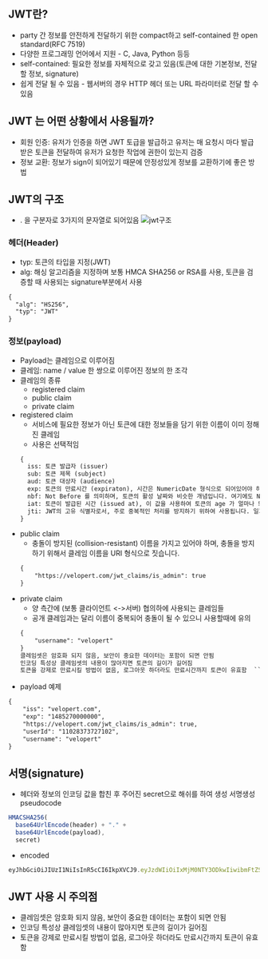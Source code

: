 ## JWT란?

- party 간 정보를 안전하게 전달하기 위한 compact하고 self-contained 한 open standard(RFC 7519)
- 다양한 프로그래밍 언어에서 지원 - C, Java, Python 등등
- self-contained: 필요한 정보를 자체적으로 갖고 있음(토큰에 대한 기본정보, 전달할 정보, signature)
- 쉽게 전달 될 수 있음 - 웹서버의 경우 HTTP 헤더 또는 URL 파라미터로 전달 할 수 있음

## JWT 는 어떤 상황에서 사용될까?

- 회원 인증: 유저가 인증을 하면 JWT 토급을 발급하고 유저는 매 요청시 마다 발급받은 토큰을 전달하여 유저가 요청한 작업에 권한이 있는지 검증
- 정보 교환: 정보가 sign이 되어있기 때문에 안정성있게 정보를 교환하기에 좋은 방법


## JWT의 구조

- . 을 구분자로 3가지의 문자열로 되어있음
![jwt구조](https://velopert.com/wp-content/uploads/2016/12/jwt.png)


### 헤더(Header)

- typ: 토큰의 타입을 지정(JWT)
-  alg: 해싱 알고리즘을 지정하며 보통 HMCA SHA256 or RSA를 사용, 토큰을 검증할 때 사용되는 signature부분에서 사용
```xml
{
  "alg": "HS256",
  "typ": "JWT"
}
```

### 정보(payload)

- Payload는 클레임으로 이루어짐
- 클레임: name / value 한 쌍으로 이루어진 정보의 한 조각
- 클레임의 종류
    + registered claim
    + public claim
    + private claim
- registered claim
    + 서비스에 필요한 정보가 아닌 토큰에 대한 정보들을 담기 위한 이름이 이미 정해진 클레임
    + 사용은 선택적임
    ```xml
    {
      iss: 토큰 발급자 (issuer)
      sub: 토큰 제목 (subject)
      aud: 토큰 대상자 (audience)
      exp: 토큰의 만료시간 (expiraton), 시간은 NumericDate 형식으로 되어있어야 하며 (예: 1480849147370) 언제나 현재 시간보다 이후로 설정되어있어야합니다.
      nbf: Not Before 를 의미하며, 토큰의 활성 날짜와 비슷한 개념입니다. 여기에도 NumericDate 형식으로 날짜를 지정하며, 이 날짜가 지나기 전까지는 토큰이 처리되지 않습니다.
      iat: 토큰이 발급된 시간 (issued at), 이 값을 사용하여 토큰의 age 가 얼마나 되었는지 판단 할 수 있습니다.
      jti: JWT의 고유 식별자로서, 주로 중복적인 처리를 방지하기 위하여 사용됩니다. 일회용 토큰에 사용하면 유용합니다.
    }
    ```
- public claim
    + 충돌이 방지된 (collision-resistant) 이름을 가지고 있어야 하며, 충돌을 방지하기 위해서 클레임 이름을 URI 형식으로 짓습니다.
    ```xml
    {
        "https://velopert.com/jwt_claims/is_admin": true
    }
    ```
- private claim
    + 양 측간에 (보통 클라이언트 <->서버) 협의하에 사용되는 클레임들
    + 공개 클레임과는 달리 이름이 중복되어 충돌이 될 수 있으니 사용할때에 유의
    ```xml
    {
        "username": "velopert"
    }
    클레임셋은 암호화 되지 않음, 보안이 중요한 데이터는 포함이 되면 안됨
  인코딩 특성상 클레임셋의 내용이 많아지면 토큰의 길이가 길어짐
  토큰을 강제로 만료시킬 방법이 없음, 로그아웃 하더라도 만료시간까지 토큰이 유효함  ```
- payload 예제
```xml
{
    "iss": "velopert.com",
    "exp": "1485270000000",
    "https://velopert.com/jwt_claims/is_admin": true,
    "userId": "11028373727102",
    "username": "velopert"
}
```

## 서명(signature)

- 헤더와 정보의 인코딩 값을 합친 후 주어진 secret으로 해쉬를 하여 생성
서명생성 pseudocode
```javascript
HMACSHA256(
  base64UrlEncode(header) + "." +
  base64UrlEncode(payload),
  secret)
```
- encoded
```javascript
eyJhbGciOiJIUzI1NiIsInR5cCI6IkpXVCJ9.eyJzdWIiOiIxMjM0NTY3ODkwIiwibmFtZSI6IkpvaG4gRG9lIiwiYWRtaW4iOnRydWV9.TJVA95OrM7E2cBab30RMHrHDcEfxjoYZgeFONFh7HgQ
```

## JWT 사용 시 주의점

- 클레임셋은 암호화 되지 않음, 보안이 중요한 데이터는 포함이 되면 안됨
- 인코딩 특성상 클레임셋의 내용이 많아지면 토큰의 길이가 길어짐
- 토큰을 강제로 만료시킬 방법이 없음, 로그아웃 하더라도 만료시간까지 토큰이 유효함
